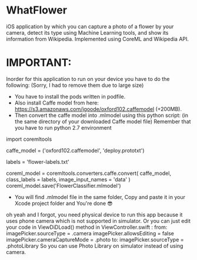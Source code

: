 # WhatFlower
iOS application by which you can capture a photo of a flower by your camera, detect its type using Machine Learning tools, and show its information from Wikipedia. Implemented using CoreML and Wikipedia API.

 # IMPORTANT:
 
Inorder for this application to run on your device you have to do the following: (Sorry, I had to remove them due to large size)
 
- You have to install the pods written in podfile.
- Also install Caffe model from here: https://s3.amazonaws.com/jgoode/oxford102.caffemodel (+200MB).
- Then convert the caffe model into .mlmodel using this python script: (in the same directory of your downloaded Caffe model file)
  Remember that you have to run python 2.7 environment 

import coremltools

caffe_model = ('oxford102.caffemodel', 'deploy.prototxt')

labels = 'flower-labels.txt'

coreml_model = coremltools.converters.caffe.convert(
		caffe_model,
		class_labels = labels,
		image_input_names = 'data'
	)
coreml_model.save('FlowerClassifier.mlmodel')

- You will find .mlmodel file in the same folder, Copy and paste it in your Xcode project folder and You're done 😎

oh yeah and I forgot, you need physical device to run this app because it uses phone camera which is not supported in simulator. 
Or you can just edit your code in ViewDiDLoad() method in ViewController.swift :
from:
	imagePicker.sourceType = .camera
        imagePicker.allowsEditing = false
        imagePicker.cameraCaptureMode = .photo
to: 
	imagePicker.sourceType = .photoLibrary
So you can use Photo Library on simulator instead of using camera.
